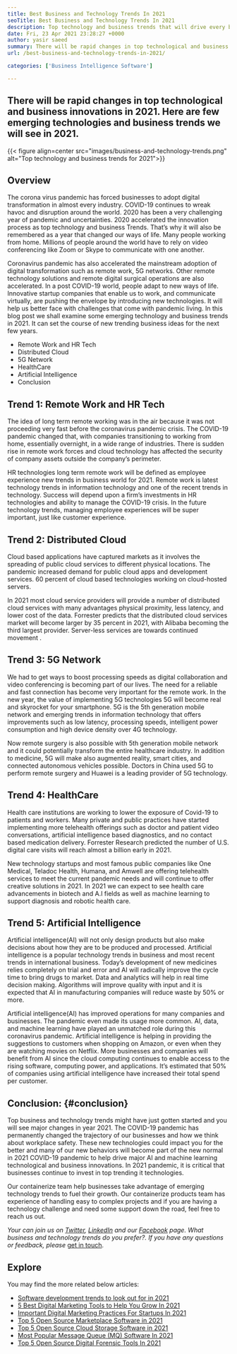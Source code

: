 ```yaml
---
title: Best Business and Technology Trends In 2021
seoTitle: Best Business and Technology Trends In 2021
description: Top technology and business trends that will drive every business in 2021. I believe every business around the world must adopt these new technology trends.
date: Fri, 23 Apr 2021 23:28:27 +0000
author: yasir saeed
summary: There will be rapid changes in top technological and business innovations in 2021. Here are few emerging technologies and business trends we will see in 2021.
url: /best-business-and-technology-trends-in-2021/

categories: ['Business Intelligence Software']

---
```

## There will be rapid changes in top technological and business innovations in 2021. Here are few emerging technologies and business trends we will see in 2021.

{{< figure align=center src="images/business-and-technology-trends.png" alt="Top technology and business trends for 2021">}}  

## **Overview**

The corona virus pandemic has forced businesses to adopt digital transformation in almost every industry. COVID-19 continues to wreak havoc and disruption around the world. 2020 has been a very challenging year of pandemic and uncertainties. 2020 accelerated the innovation process as top technology and business Trends. That’s why it will also be remembered as a year that changed our ways of life. Many people working from home. Millions of people around the world have to rely on video conferencing like Zoom or Skype to communicate with one another.

Coronavirus pandemic has also accelerated the mainstream adoption of digital transformation such as remote work, 5G networks. Other remote technology solutions and remote digital surgical operations are also accelerated. In a post COVID-19 world, people adapt to new ways of life. Innovative startup companies that enable us to work, and communicate virtually, are pushing the envelope by introducing new technologies. It will help us better face with challenges that come with pandemic living. In this blog post we shall examine some emerging technology and business trends in 2021. It can set the course of new trending business ideas for the next few years.

  * Remote Work and HR Tech
  * Distributed Cloud
  * 5G Network
  * HealthCare
  * Artificial Intelligence
  * Conclusion

## Trend 1: Remote Work and HR Tech

The idea of long term remote working was in the air because it was not proceeding very fast before the coronavirus pandemic crisis. The COVID-19 pandemic changed that, with companies transitioning to working from home, essentially overnight, in a wide range of industries. There is sudden rise in remote work forces and cloud technology has affected the security of company assets outside the company’s perimeter.

HR technologies long term remote work will be defined as employee experience new trends in business world for 2021. Remote work is latest technology trends in information technology and one of the recent trends in technology. Success will depend upon a firm’s investments in HR technologies and ability to manage the COVID-19 crisis. In the future technology trends, managing employee experiences will be super important, just like customer experience.

## Trend 2: Distributed Cloud

Cloud based applications have captured markets as it involves the spreading of public cloud services to different physical locations. The pandemic increased demand for public cloud apps and development services. 60 percent of cloud based technologies working on cloud-hosted servers.

In 2021 most cloud service providers will provide a number of distributed cloud services with many advantages physical proximity, less latency, and lower cost of the data. Forrester predicts that the distributed cloud services market will become larger by 35 percent in 2021, with Alibaba becoming the third largest provider. Server-less services are towards continued movement .

## Trend 3: 5G Network

We had to get ways to boost processing speeds as digital collaboration and video conferencing is becoming part of our lives. The need for a reliable and fast connection has become very important for the remote work. In the new year, the value of implementing 5G technologies 5G will become real and skyrocket for your smartphone. 5G is the 5th generation mobile network and emerging trends in information technology that offers improvements such as low latency, processing speeds, intelligent power consumption and high device density over 4G technology.

Now remote surgery is also possible with 5th generation mobile network and it could potentially transform the entire healthcare industry. In addition to medicine, 5G will make also augmented reality, smart cities, and connected autonomous vehicles possible. Doctors in China used 5G to perform remote surgery and Huawei is a leading provider of 5G technology.

## Trend 4: HealthCare

Health care institutions are working to lower the exposure of Covid-19 to patients and workers. Many private and public practices have started implementing more telehealth offerings such as doctor and patient video conversations, artificial intelligence based diagnostics, and no contact based medication delivery. Forrester Research predicted the number of U.S. digital care visits will reach almost a billion early in 2021.

New technology startups and most famous public companies like One Medical, Teladoc Health, Humana, and Amwell are offering telehealth services to meet the current pandemic needs and will continue to offer creative solutions in 2021. In 2021 we can expect to see health care advancements in biotech and A.I fields as well as machine learning to support diagnosis and robotic health care.

## Trend 5: Artificial Intelligence

Artificial intelligence(AI) will not only design products but also make decisions about how they are to be produced and processed. Artificial intelligence is a popular technology trends in business and most recent trends in international business. Today’s development of new medicines relies completely on trial and error and AI will radically improve the cycle time to bring drugs to market. Data and analytics will help in real time decision making. Algorithms will improve quality with input and it is expected that AI in manufacturing companies will reduce waste by 50% or more.

Artificial intelligence(AI) has improved operations for many companies and businesses. The pandemic even made its usage more common. AI, data, and machine learning have played an unmatched role during this coronavirus pandemic. Artificial intelligence is helping in providing the suggestions to customers when shopping on Amazon, or even when they are watching movies on Netflix. More businesses and companies will benefit from AI since the cloud computing continues to enable access to the rising software, computing power, and applications. It’s estimated that 50% of companies using artificial intelligence have increased their total spend per customer.

## Conclusion: {#conclusion}

Top business and technology trends might have just gotten started and you will see major changes in year 2021. The COVID-19 pandemic has permanently changed the trajectory of our businesses and how we think about workplace safety. These new technologies could impact you for the better and many of our new behaviors will become part of the new normal in 2021 COVID-19 pandemic to help drive major AI and machine learning technological and business innovations. In 2021 pandemic, it is critical that businesses continue to invest in top trending it technologies. 

Our containerize team help businesses take advantage of emerging technology trends to fuel their growth. Our containerize products team has experience of handling easy to complex projects and if you are having a technology challenge and need some support down the road, feel free to reach us out. 

_Your can join us on [Twitter][1], [LinkedIn][2] and our [Facebook][3] page. What business and technology trends do you prefer?. If you have any questions or feedback, please_ [get in touch][4].

## Explore

You may find the more related below articles:

  * [Software development trends to look out for in 2021][5]
  * [5 Best Digital Marketing Tools to Help You Grow In 2021][6]
  * [Important Digital Marketing Practices For Startups In 2021][7]
  * [Top 5 Open Source Marketplace Software in 2021][8]
  * [Top 5 Open Source Cloud Storage Software in 2021][9]
  * [Most Popular Message Queue (MQ) Software In 2021][10]
  * [Top 5 Open Source Digital Forensic Tools In 2021][11]

 [1]: https://twitter.com/containerize_co
 [2]: https://www.linkedin.com/company/containerize/
 [3]: http://facebook.com/containerize
 [4]: mailto:yasir.saeed@aspose.com
 [5]: https://blog.containerize.com/blockchain-platforms/software-development-trends-to-look-out-for-in-2021/

 [6]: https://blog.containerize.com/marketing-automation/5-best-digital-marketing-tools-to-help-you-grow-in-2021/

 [7]: https://blog.containerize.com/marketing-automation/important-digital-marketing-practices-for-startups-in-2021/

 [8]: https://blog.containerize.com/marketplace/top-5-open-source-marketplace-software-in-2021/

 [9]: https://blog.containerize.com/backup-and-sync-software/top-5-open-source-cloud-storage-software-in-2021/

 [10]: https://blog.containerize.com/message-queue-software/top-5-open-source-message-queue-software-in-2021/

 [11]: https://blog.containerize.com/digital-forensic-tools/top-5-open-source-digital-forensic-tools-in-2021/
